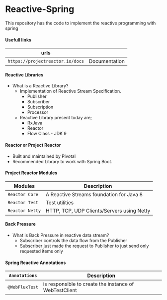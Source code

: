# Reactive-Spring
This repository has the code to implement the reactive programming with spring

#### Usefull links
|urls||
|---|---|
|`https://projectreactor.io/docs`|Documentation|

#### Reactive Libraries
  - What is a Reactive Library?
    - Implementation of Reactive Stream Specification.
      - Publisher
      - Subscriber
      - Subscription
      - Processor
    - Reactive Library present today are;
      - RxJava
      - Reactor
      - Flow Class - JDK 9

#### Reactor or Project Reactor
  - Built and maintained by Pivotal
  - Recommended Library to work with Spring Boot.

#### Project Reactor Modules
|Modules|Description|
|---|---|
|`Reactor Core`|A Reactive Streams foundation for Java 8|
|`Reactor Test`|Test utilities|
|`Reactor Netty`|HTTP, TCP, UDP Clients/Servers using Netty|

#### Back Pressure
- What is Back Pressure in reactive data stream?
  - Subscriber controls the data flow from the Publisher
  - Subscriber just made the request to Publisher to just send only requested items only

#### Spring Reactive Annotations
|`Annotations`|Description|
|---|---|
|`@WebFluxTest`|is responsible to create the instance of WebTestClient|
